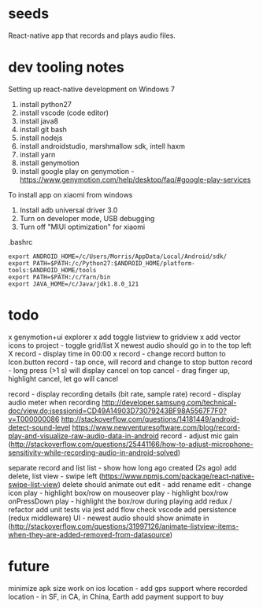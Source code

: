 # seeds

React-native app that records and plays audio files.

# dev tooling notes

Setting up react-native development on Windows 7

1. install python27
2. install vscode (code editor)
3. install java8
4. install git bash
5. install nodejs
6. install androidstudio, marshmallow sdk, intell haxm 
7. install yarn
8. install genymotion
9. install google play on genymotion - https://www.genymotion.com/help/desktop/faq/#google-play-services

To install app on xiaomi from windows
1. Install adb universal driver 3.0
2. Turn on developer mode, USB debugging
3. Turn off "MIUI optimization" for xiaomi

.bashrc
```
export ANDROID_HOME=/c/Users/Morris/AppData/Local/Android/sdk/
export PATH=$PATH:/c/Python27:$ANDROID_HOME/platform-tools:$ANDROID_HOME/tools
export PATH=$PATH:/c/Yarn/bin
export JAVA_HOME=/c/Java/jdk1.8.0_121
```

# todo

x genymotion+ui explorer
x add toggle listview to gridview
x add vector icons to project - toggle grid/list
X newest audio should go in to the top left
X record - display time in 00:00
x record - change record button to Icon.button
record - tap once, will record and change to stop button
record - long press (>1 s) will display cancel on top
cancel - drag finger up, highlight cancel, let go will cancel

record - display recording details (bit rate, sample rate)
record - display audio meter when recording
    http://developer.samsung.com/technical-doc/view.do;jsessionid=CD49A14903D73079243BF98A5567F7F0?v=T000000086
    http://stackoverflow.com/questions/14181449/android-detect-sound-level
    https://www.newventuresoftware.com/blog/record-play-and-visualize-raw-audio-data-in-android
record - adjust mic gain (http://stackoverflow.com/questions/25441166/how-to-adjust-microphone-sensitivity-while-recording-audio-in-android-solved)

separate record and list
list - show how long ago created (2s ago)
add delete, list view - swipe left (https://www.npmjs.com/package/react-native-swipe-list-view)
delete should animate out
edit - add rename
edit - change icon
play - highlight box/row on mouseover
play - highlight box/row onPressDown
play - highlight the box/row during playing
add redux / refactor
add unit tests via jest
add flow check vscode
add persistence (redux middleware)
UI - newest audio should show animate in (http://stackoverflow.com/questions/31997126/animate-listview-items-when-they-are-added-removed-from-datasource)

# future
minimize apk size
work on ios
location - add gps support where recorded
location - in SF, in CA, in China, Earth
add payment support to buy 
